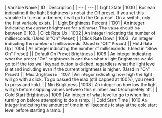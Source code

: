 


| Variable Name | ID | Description |
| --- | --- |
| Light State | 1000 | Boolean indicating if the light Brightness is not at the Off preset. If you set this variable to true on a dimmer, it will go to the On preset. On a switch, only the first variable exists. |
| Light Brightness Percent | 1001 | An integer indicating the current brightness for a dimmer. The value should be between 0-100. | Click Rate Up | 1002 | An integer indicating the number of milliseconds. (Used in "On" Preset) |
| Click Rate Down | 1003 | An integer indicating the number of milliseconds. (Used in "Off" Preset) |
| Hold Rate Up | 1004 | An integer indicating the number of milliseconds. (Used in "Slow On" Preset) |
| Default On Preset Brightness | 1006 | An integer indicating what the preset "On" brightness is and thus what a light Brightness would go to if the top wall keypad button is clicked, regardless what the light level is at and including even if the current brightness is higher. (Used in "On" Preset) |
| Max Brightness | 1007 | An integer indicating how high the light will go with a click. To go passed the max (still capped at 100%), you need to press and hold. |
| Min Brightness | 1008 | An integer on how low the light will go before skipping values between this number and 0/completely off. |
| Cold Start Brightness | 1009 | An integer of what level to go to when first turning on before attempting to do a ramp. | 
| Cold Start Time | 1010 An integer indicating the amount of time in milliseconds to stay at the cold start level before starting a ramp. |